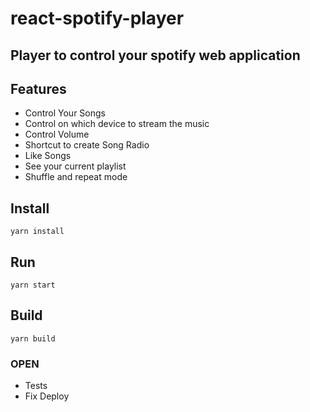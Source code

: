 # react-spotify-player

## Player to control your spotify web application

## Features

- Control Your Songs
- Control on which device to stream the music
- Control Volume
- Shortcut to create Song Radio
- Like Songs
- See your current playlist
- Shuffle and repeat mode

## Install

`yarn install`

## Run

`yarn start`

## Build

`yarn build`

### OPEN

- Tests
- Fix Deploy
